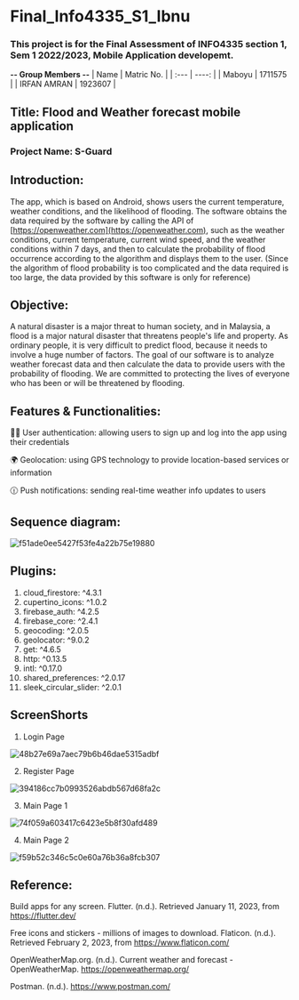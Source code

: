 # Final_Info4335_S1_Ibnu
### This project is for the Final Assessment of INFO4335 section 1, Sem 1 2022/2023, Mobile Application developemt.

**-- Group Members --**
| Name        | Matric No.  |
| :---        |     ----:   |
| Maboyu      | 1711575     |
| IRFAN AMRAN | 1923607     |
 
## Title: Flood and Weather forecast mobile application

### Project Name: S-Guard

## Introduction:

The app, which is based on Android, shows users the current temperature, weather conditions, and the likelihood of flooding. The software obtains the data required by the software by calling the API of [https://openweather.com](https://openweather.com), such as the weather conditions, current temperature, current wind speed, and the weather conditions within 7 days, and then to calculate the probability of flood occurrence according to the algorithm and displays them to the user. (Since the algorithm of flood probability is too complicated and the data required is too large, the data provided by this software is only for reference)

## Objective:

A natural disaster is a major threat to human society, and in Malaysia, a flood is a major natural disaster that threatens people's life and property. As ordinary people, it is very difficult to predict flood, because it needs to involve a huge number of factors. The goal of our software is to analyze weather forecast data and then calculate the data to provide users with the probability of flooding. We are committed to protecting the lives of everyone who has been or will be threatened by flooding.

## Features & Functionalities:

:man_health_worker:  User authentication: allowing users to sign up and log into the app using their credentials

:earth_africa:  Geolocation: using GPS technology to provide location-based services or information

:clock1230:  Push notifications: sending real-time weather info updates to users



## Sequence diagram:

![f51ade0ee5427f53fe4a22b75e19880](https://user-images.githubusercontent.com/55783251/216438139-3f1ddf40-b961-4f04-9d77-59aa0c562dc3.png)


## Plugins:
  1. cloud_firestore: ^4.3.1
  2. cupertino_icons: ^1.0.2
  3. firebase_auth: ^4.2.5
  4. firebase_core: ^2.4.1
  5. geocoding: ^2.0.5
  6. geolocator: ^9.0.2
  7. get: ^4.6.5
  8. http: ^0.13.5
  9. intl: ^0.17.0
  10. shared_preferences: ^2.0.17
  11. sleek_circular_slider: ^2.0.1
  
## ScreenShorts

  1. Login Page
  
  ![48b27e69a7aec79b6b46dae5315adbf](https://user-images.githubusercontent.com/55783251/216432213-1a105ed4-8c1f-4f66-83f1-442321996d57.png)

  2. Register Page
  
  ![394186cc7b0993526abdb567d68fa2c](https://user-images.githubusercontent.com/55783251/216432290-9343a72c-4a12-4eb3-8cf2-3d80dc2865b8.png)

  3. Main Page 1
  
  ![74f059a603417c6423e5b8f30afd489](https://user-images.githubusercontent.com/55783251/216432366-cdd0068a-1f2b-42a6-878c-913d5784fa51.png)

  4. Main Page 2
  
  ![f59b52c346c5c0e60a76b36a8fcb307](https://user-images.githubusercontent.com/55783251/216432425-21252db7-f277-47d5-9357-c5f6cbf7ca91.png)


## Reference:
Build apps for any screen. Flutter. (n.d.). Retrieved January 11, 2023, from https://flutter.dev/

Free icons and stickers - millions of images to download. Flaticon. (n.d.). Retrieved February 2, 2023, from https://www.flaticon.com/ 

OpenWeatherMap.org. (n.d.). Сurrent weather and forecast - OpenWeatherMap. https://openweathermap.org/

Postman. (n.d.). https://www.postman.com/
